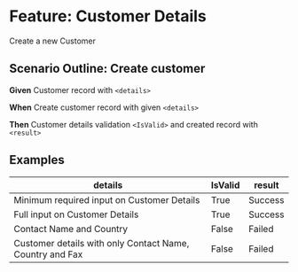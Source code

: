 
# Feature: Customer Details

Create a new Customer

## Scenario Outline: Create customer

**Given** Customer record with `<details>`

**When** Create customer record with given `<details>`

**Then** Customer details validation `<IsValid>` and created record with `<result>`

## Examples

| details | IsValid | result |
| --- | --- | --- |
| Minimum required input on Customer Details | True | Success |
| Full  input on Customer Details          | True      | Success |
| Contact Name and Country      | False     | Failed  |
| Customer details with only Contact Name, Country and Fax | False     | Failed  |
